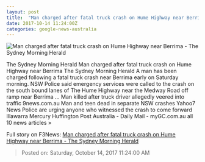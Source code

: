 ```yaml
---
layout: post
title:  "Man charged after fatal truck crash on Hume Highway near Berrima - The Sydney Morning Herald"
date: 2017-10-14 11:24:00Z
categories: google-news-australia
---
```


![Man charged after fatal truck crash on Hume Highway near Berrima - The Sydney Morning Herald](http://www.smh.com.au/content/dam/images/g/s/2/s/d/l/image.related.socialLead.620x349.gz0yn1.png/1507980273833.jpg)

The Sydney Morning Herald Man charged after fatal truck crash on Hume Highway near Berrima The Sydney Morning Herald A man has been charged following a fatal truck crash near Berrima early on Saturday morning. NSW Police said emergency services were called to the crash on the south bound lanes of The Hume Highway near the Medway Road off ramp near Berrima ... Man killed after truck driver allegedly veered into traffic 9news.com.au Man and teen dead in separate NSW crashes Yahoo7 News Police are urging anyone who witnessed the crash to come forward Illawarra Mercury Huffington Post Australia - Daily Mail - myGC.com.au all 10 news articles »


Full story on F3News: [Man charged after fatal truck crash on Hume Highway near Berrima - The Sydney Morning Herald](http://www.f3nws.com/n/KntJY)

> Posted on: Saturday, October 14, 2017 11:24:00 AM
